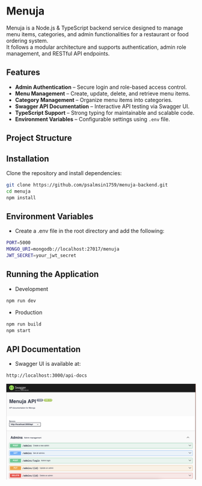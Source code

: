 # Menuja

Menuja is a Node.js & TypeScript backend service designed to manage menu items, categories, and admin functionalities for a restaurant or food ordering system.  
It follows a modular architecture and supports authentication, admin role management, and RESTful API endpoints.

##  Features

- **Admin Authentication** – Secure login and role-based access control.
- **Menu Management** – Create, update, delete, and retrieve menu items.
- **Category Management** – Organize menu items into categories.
- **Swagger API Documentation** – Interactive API testing via Swagger UI.
- **TypeScript Support** – Strong typing for maintainable and scalable code.
- **Environment Variables** – Configurable settings using `.env` file.

##  Project Structure




##  Installation

Clone the repository and install dependencies:

```bash
git clone https://github.com/psalmsin1759/menuja-backend.git
cd menuja
npm install
```

## Environment Variables
- Create a .env file in the root directory and add the following:
```bash
PORT=5000
MONGO_URI=mongodb://localhost:27017/menuja
JWT_SECRET=your_jwt_secret
```

## Running the Application

- Development
```bash
npm run dev
```

- Production
```bash
npm run build
npm start
```

## API Documentation
- Swagger UI is available at:
```bash
http://localhost:3000/api-docs
```

![System Design](/docs/screenshots/menujasc.png)